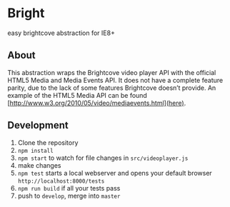 # Bright

easy brightcove abstraction for IE8+

## About

This abstraction wraps the Brightcove video player API with the official HTML5 Media and Media Events API. It does not have a complete feature parity, due to the lack of some features Brightcove doesn’t provide. An example of the HTML5 Media API can be found [http://www.w3.org/2010/05/video/mediaevents.html](here).

## Development

1. Clone the repository
2. `npm install`
3. `npm start` to watch for file changes in `src/videoplayer.js`
4. make changes
5. `npm test` starts a local webserver and opens your default browser `http://localhost:8000/tests`
6. `npm run build` if all your tests pass
7. push to `develop`, merge into `master`
